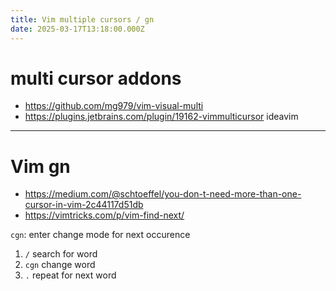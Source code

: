 ```yaml
---
title: Vim multiple cursors / gn
date: 2025-03-17T13:18:00.000Z
---
```

# multi cursor addons

- <https://github.com/mg979/vim-visual-multi>
- <https://plugins.jetbrains.com/plugin/19162-vimmulticursor> ideavim

---

# Vim gn

- <https://medium.com/@schtoeffel/you-don-t-need-more-than-one-cursor-in-vim-2c44117d51db>
- <https://vimtricks.com/p/vim-find-next/>

`cgn`: enter change mode for next occurence

1. `/` search for word
2. `cgn` change word
3. `.` repeat for next word
